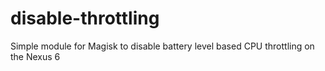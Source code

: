 # disable-throttling

Simple module for Magisk to disable battery level based CPU throttling on the Nexus 6

